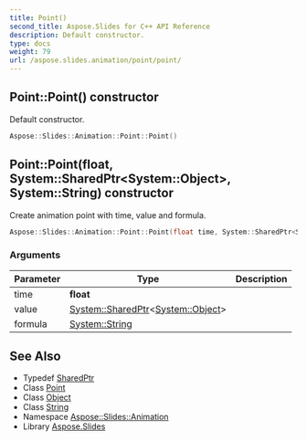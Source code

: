 ```yaml
---
title: Point()
second_title: Aspose.Slides for C++ API Reference
description: Default constructor.
type: docs
weight: 79
url: /aspose.slides.animation/point/point/
---
```

## Point::Point() constructor


Default constructor.

```cpp
Aspose::Slides::Animation::Point::Point()
```

## Point::Point(float, System::SharedPtr\<System::Object\>, System::String) constructor


Create animation point with time, value and formula.

```cpp
Aspose::Slides::Animation::Point::Point(float time, System::SharedPtr<System::Object> value, System::String formula)
```


### Arguments

| Parameter | Type | Description |
| --- | --- | --- |
| time | **float** |  |
| value | [System::SharedPtr](../../../system/sharedptr/)\<[System::Object](../../../system/object/)\> |  |
| formula | [System::String](../../../system/string/) |  |

## See Also

* Typedef [SharedPtr](../../../system/sharedptr/)
* Class [Point](../)
* Class [Object](../../../system/object/)
* Class [String](../../../system/string/)
* Namespace [Aspose::Slides::Animation](../../)
* Library [Aspose.Slides](../../../)